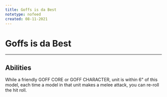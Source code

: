 ```yaml
---
title: Goffs is da Best
notetype: nofeed
created: 08-11-2021
---
```


# Goffs is da Best

---

## Abilities

While a friendly GOFF CORE or GOFF CHARACTER, unit is within 6" of this model, each time a model in that unit makes a melee attack, you can re-roll the hit roll.